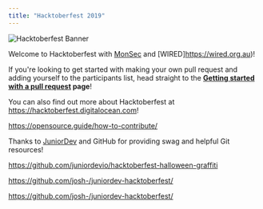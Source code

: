 ```yaml
---
title: "Hacktoberfest 2019"
---
```


![Hacktoberfest Banner](/hacktoberfest-2019/banner.png)

Welcome to Hacktoberfest with [MonSec](https://monsec.io) and [WIRED]https://wired.org.au)!

If you're looking to get started with making your own pull request and adding yourself to the participants list, head straight to the **[Getting started with a pull request](/hacktoberfest-2019/contribute) page**!

You can also find out more about Hacktoberfest at https://hacktoberfest.digitalocean.com!

<!-- TODO GIT RESOURCES -->

https://opensource.guide/how-to-contribute/

<!-- TODO FINDING ISSUES -->

<!-- TODO THANKS AND PRIOR ART -->

Thanks to [JuniorDev](https://juniordev.io) and GitHub for providing swag and helpful Git resources!

https://github.com/juniordevio/hacktoberfest-halloween-graffiti

https://github.com/josh-/juniordev-hacktoberfest/

https://github.com/josh-/juniordev-hacktoberfest/
